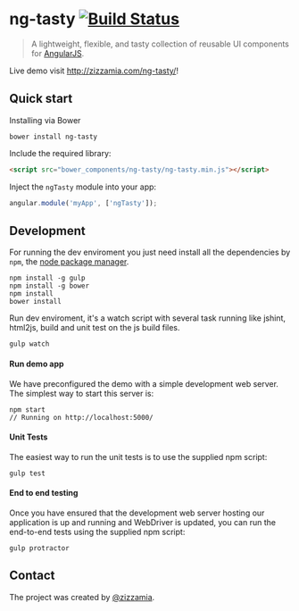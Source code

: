# ng-tasty [![Build Status](https://secure.travis-ci.org/Zizzamia/ng-tasty.png)](http://travis-ci.org/Zizzamia/ng-tasty)
> A lightweight, flexible, and tasty collection of reusable UI components for [AngularJS](https://angularjs.org/).

Live demo visit http://zizzamia.com/ng-tasty/!

## Quick start

Installing via Bower
```
bower install ng-tasty
```

Include the required library:
``` html
<script src="bower_components/ng-tasty/ng-tasty.min.js"></script>
```

Inject the `ngTasty` module into your app:
``` JavaScript
angular.module('myApp', ['ngTasty']);
```


## Development
For running the dev enviroment you just need install
all the dependencies by `npm`, the [node package manager][npm]. 

```
npm install -g gulp
npm install -g bower
npm install
bower install
```

Run dev enviroment, it's a watch script with several task running
like jshint, html2js, build and unit test on the js build files.
```
gulp watch
```

#### Run demo app

We have preconfigured the demo with a simple development web server.  
The simplest way to start this server is:

```
npm start
// Running on http://localhost:5000/
```

#### Unit Tests

The easiest way to run the unit tests is to use the supplied npm script:

```
gulp test
```

#### End to end testing

Once you have ensured that the development web server hosting our application is up and running
and WebDriver is updated, you can run the end-to-end tests using the supplied npm script:

```
gulp protractor
```

## Contact

The project was created by [@zizzamia](https://twitter.com/Zizzamia). 

[npm]: https://www.npmjs.org/